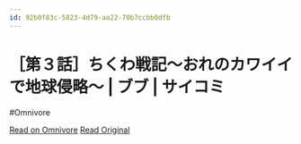 ```yaml
---
id: 92b0f83c-5823-4d79-aa22-70b7ccbb0dfb
---
```


# ［第３話］ちくわ戦記～おれのカワイイで地球侵略～ | ブブ | サイコミ
#Omnivore

[Read on Omnivore](https://omnivore.app/me/-18f756e3e7a)
[Read Original](https://cycomi.com/viewer/chapter/17493)


